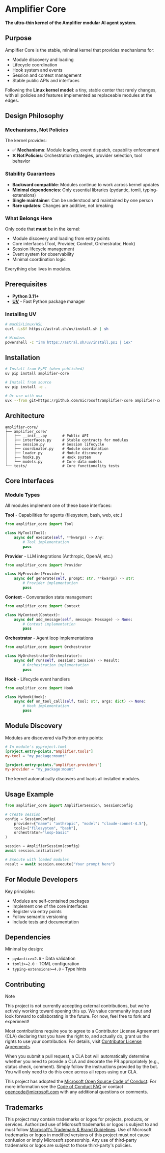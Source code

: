 # Amplifier Core

**The ultra-thin kernel of the Amplifier modular AI agent system.**

## Purpose

Amplifier Core is the stable, minimal kernel that provides mechanisms for:
- Module discovery and loading
- Lifecycle coordination
- Hook system and events
- Session and context management
- Stable public APIs and interfaces

Following the **Linux kernel model**: a tiny, stable center that rarely changes, with all policies and features implemented as replaceable modules at the edges.

## Design Philosophy

### Mechanisms, Not Policies

The kernel provides:
- ✅ **Mechanisms**: Module loading, event dispatch, capability enforcement
- ❌ **Not Policies**: Orchestration strategies, provider selection, tool behavior

### Stability Guarantees

- **Backward compatible**: Modules continue to work across kernel updates
- **Minimal dependencies**: Only essential libraries (pydantic, tomli, typing-extensions)
- **Single maintainer**: Can be understood and maintained by one person
- **Rare updates**: Changes are additive, not breaking

### What Belongs Here

Only code that **must** be in the kernel:
- Module discovery and loading from entry points
- Core interfaces (Tool, Provider, Context, Orchestrator, Hook)
- Session lifecycle management
- Event system for observability
- Minimal coordination logic

Everything else lives in modules.

## Prerequisites

- **Python 3.11+**
- **[UV](https://github.com/astral-sh/uv)** - Fast Python package manager

### Installing UV

```bash
# macOS/Linux/WSL
curl -LsSf https://astral.sh/uv/install.sh | sh

# Windows
powershell -c "irm https://astral.sh/uv/install.ps1 | iex"
```

## Installation

```bash
# Install from PyPI (when published)
uv pip install amplifier-core

# Install from source
uv pip install -e .

# Or use with uvx
uvx --from git+https://github.com/microsoft/amplifier-core amplifier-core --help
```

## Architecture

```
amplifier-core/
├── amplifier_core/
│   ├── __init__.py       # Public API
│   ├── interfaces.py     # Stable contracts for modules
│   ├── session.py        # Session lifecycle
│   ├── coordinator.py    # Module coordination
│   ├── loader.py         # Module discovery
│   ├── hooks.py          # Hook system
│   └── models.py         # Core data models
└── tests/                # Core functionality tests
```

## Core Interfaces

### Module Types

All modules implement one of these base interfaces:

**Tool** - Capabilities for agents (filesystem, bash, web, etc.)
```python
from amplifier_core import Tool

class MyTool(Tool):
    async def execute(self, **kwargs) -> Any:
        # Tool implementation
        pass
```

**Provider** - LLM integrations (Anthropic, OpenAI, etc.)
```python
from amplifier_core import Provider

class MyProvider(Provider):
    async def generate(self, prompt: str, **kwargs) -> str:
        # Provider implementation
        pass
```

**Context** - Conversation state management
```python
from amplifier_core import Context

class MyContext(Context):
    async def add_message(self, message: Message) -> None:
        # Context implementation
        pass
```

**Orchestrator** - Agent loop implementations
```python
from amplifier_core import Orchestrator

class MyOrchestrator(Orchestrator):
    async def run(self, session: Session) -> Result:
        # Orchestration implementation
        pass
```

**Hook** - Lifecycle event handlers
```python
from amplifier_core import Hook

class MyHook(Hook):
    async def on_tool_call(self, tool: str, args: dict) -> None:
        # Hook implementation
        pass
```

## Module Discovery

Modules are discovered via Python entry points:

```toml
# In module's pyproject.toml
[project.entry-points."amplifier.tools"]
my-tool = "my_package:mount"

[project.entry-points."amplifier.providers"]
my-provider = "my_package:mount"
```

The kernel automatically discovers and loads all installed modules.

## Usage Example

```python
from amplifier_core import AmplifierSession, SessionConfig

# Create session
config = SessionConfig(
    provider={"name": "anthropic", "model": "claude-sonnet-4.5"},
    tools=["filesystem", "bash"],
    orchestrator="loop-basic"
)

session = AmplifierSession(config)
await session.initialize()

# Execute with loaded modules
result = await session.execute("Your prompt here")
```

## For Module Developers

Key principles:
- Modules are self-contained packages
- Implement one of the core interfaces
- Register via entry points
- Follow semantic versioning
- Include tests and documentation

## Dependencies

Minimal by design:
- `pydantic>=2.0` - Data validation
- `tomli>=2.0` - TOML configuration
- `typing-extensions>=4.0` - Type hints

## Contributing

> [!NOTE]
> This project is not currently accepting external contributions, but we're actively working toward opening this up. We value community input and look forward to collaborating in the future. For now, feel free to fork and experiment!

Most contributions require you to agree to a
Contributor License Agreement (CLA) declaring that you have the right to, and actually do, grant us
the rights to use your contribution. For details, visit [Contributor License Agreements](https://cla.opensource.microsoft.com).

When you submit a pull request, a CLA bot will automatically determine whether you need to provide
a CLA and decorate the PR appropriately (e.g., status check, comment). Simply follow the instructions
provided by the bot. You will only need to do this once across all repos using our CLA.

This project has adopted the [Microsoft Open Source Code of Conduct](https://opensource.microsoft.com/codeofconduct/).
For more information see the [Code of Conduct FAQ](https://opensource.microsoft.com/codeofconduct/faq/) or
contact [opencode@microsoft.com](mailto:opencode@microsoft.com) with any additional questions or comments.

## Trademarks

This project may contain trademarks or logos for projects, products, or services. Authorized use of Microsoft
trademarks or logos is subject to and must follow
[Microsoft's Trademark & Brand Guidelines](https://www.microsoft.com/legal/intellectualproperty/trademarks/usage/general).
Use of Microsoft trademarks or logos in modified versions of this project must not cause confusion or imply Microsoft sponsorship.
Any use of third-party trademarks or logos are subject to those third-party's policies.
